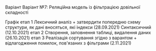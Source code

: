 Варіант
Варіант №7: Реляційна модель із фільтрацією довільної складності

Графік
етап 1
Лексичний аналіз + затвердити попередню схему структури, як дані вносяться, які індекси (28.09.2021)
Синтаксичний  (12.10.2021)
етап 2
Створення, заповнення таблиці, видалення даних (26.10.2021)
етап 3
Реалізація сортування згідно з варантом + відлагодження помилок, пов'язаних з фільтрами (2.11.2021)